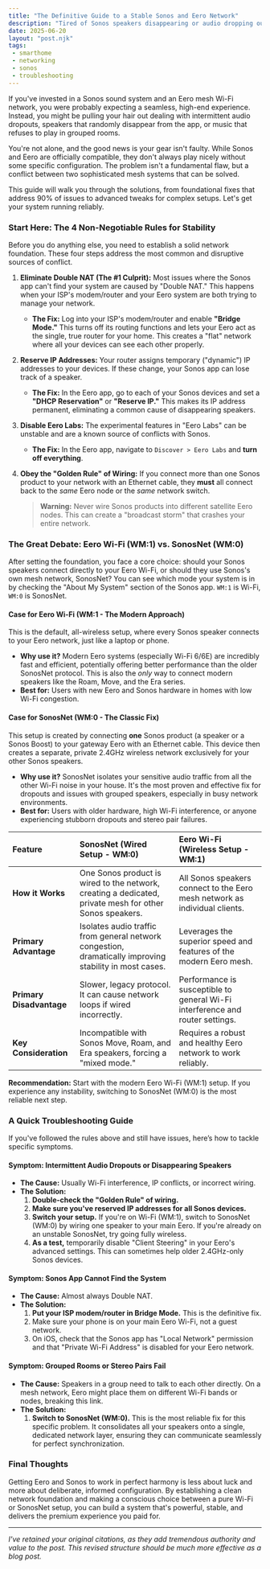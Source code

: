 ```yaml
---
title: "The Definitive Guide to a Stable Sonos and Eero Network"
description: "Tired of Sonos speakers disappearing or audio dropping out on your Eero network? This comprehensive guide explains why it happens and provides clear, prioritized steps to fix it for good."
date: 2025-06-20
layout: "post.njk"
tags:
 - smarthome
 - networking
 - sonos
 - troubleshooting
---
```


If you've invested in a Sonos sound system and an Eero mesh Wi-Fi network, you were probably expecting a seamless, high-end experience. Instead, you might be pulling your hair out dealing with intermittent audio dropouts, speakers that randomly disappear from the app, or music that refuses to play in grouped rooms.

You're not alone, and the good news is your gear isn't faulty. While Sonos and Eero are officially compatible, they don't always play nicely without some specific configuration. The problem isn't a fundamental flaw, but a conflict between two sophisticated mesh systems that can be solved.

This guide will walk you through the solutions, from foundational fixes that address 90% of issues to advanced tweaks for complex setups. Let's get your system running reliably.

### **Start Here: The 4 Non-Negotiable Rules for Stability**

Before you do anything else, you need to establish a solid network foundation. These four steps address the most common and disruptive sources of conflict.

1.  **Eliminate Double NAT (The #1 Culprit):** Most issues where the Sonos app can't find your system are caused by "Double NAT." This happens when your ISP's modem/router and your Eero system are both trying to manage your network.
    * **The Fix:** Log into your ISP's modem/router and enable **"Bridge Mode."** This turns off its routing functions and lets your Eero act as the single, true router for your home. This creates a "flat" network where all your devices can see each other properly.

2.  **Reserve IP Addresses:** Your router assigns temporary ("dynamic") IP addresses to your devices. If these change, your Sonos app can lose track of a speaker.
    * **The Fix:** In the Eero app, go to each of your Sonos devices and set a **"DHCP Reservation"** or **"Reserve IP."** This makes its IP address permanent, eliminating a common cause of disappearing speakers.

3. **Disable Eero Labs:** The experimental features in "Eero Labs" can be unstable and are a known source of conflicts with Sonos.
    * **The Fix:** In the Eero app, navigate to `Discover > Eero Labs` and **turn off everything**.

4.  **Obey the "Golden Rule" of Wiring:** If you connect more than one Sonos product to your network with an Ethernet cable, they **must** all connect back to the *same* Eero node or the *same* network switch.
    > **Warning:** Never wire Sonos products into different satellite Eero nodes. This can create a "broadcast storm" that crashes your entire network.

### **The Great Debate: Eero Wi-Fi (WM:1) vs. SonosNet (WM:0)**

After setting the foundation, you face a core choice: should your Sonos speakers connect directly to your Eero Wi-Fi, or should they use Sonos's own mesh network, SonosNet? You can see which mode your system is in by checking the "About My System" section of the Sonos app. `WM:1` is Wi-Fi, `WM:0` is SonosNet.

#### **Case for Eero Wi-Fi (WM:1 - The Modern Approach)**

This is the default, all-wireless setup, where every Sonos speaker connects to your Eero network, just like a laptop or phone.

* **Why use it?** Modern Eero systems (especially Wi-Fi 6/6E) are incredibly fast and efficient, potentially offering better performance than the older SonosNet protocol. This is also the *only* way to connect modern speakers like the Roam, Move, and the Era series.
* **Best for:** Users with new Eero and Sonos hardware in homes with low Wi-Fi congestion.

#### **Case for SonosNet (WM:0 - The Classic Fix)**

This setup is created by connecting **one** Sonos product (a speaker or a Sonos Boost) to your gateway Eero with an Ethernet cable. This device then creates a separate, private 2.4GHz wireless network exclusively for your other Sonos speakers.

* **Why use it?** SonosNet isolates your sensitive audio traffic from all the other Wi-Fi noise in your house. It's the most proven and effective fix for dropouts and issues with grouped speakers, especially in busy network environments.
* **Best for:** Users with older hardware, high Wi-Fi interference, or anyone experiencing stubborn dropouts and stereo pair failures.

| Feature | SonosNet (Wired Setup - WM:0) | Eero Wi-Fi (Wireless Setup - WM:1) |
| :--- | :--- | :--- |
| **How it Works** | One Sonos product is wired to the network, creating a dedicated, private mesh for other Sonos speakers. | All Sonos speakers connect to the Eero mesh network as individual clients. |
| **Primary Advantage** | Isolates audio traffic from general network congestion, dramatically improving stability in most cases. | Leverages the superior speed and features of the modern Eero mesh. |
| **Primary Disadvantage** | Slower, legacy protocol. It can cause network loops if wired incorrectly. | Performance is susceptible to general Wi-Fi interference and router settings. |
| **Key Consideration** | Incompatible with Sonos Move, Roam, and Era speakers, forcing a "mixed mode." | Requires a robust and healthy Eero network to work reliably. |

**Recommendation:** Start with the modern Eero Wi-Fi (WM:1) setup. If you experience any instability, switching to SonosNet (WM:0) is the most reliable next step.

### **A Quick Troubleshooting Guide**

If you've followed the rules above and still have issues, here’s how to tackle specific symptoms.

#### **Symptom: Intermittent Audio Dropouts or Disappearing Speakers**

* **The Cause:** Usually Wi-Fi interference, IP conflicts, or incorrect wiring.
* **The Solution:**
    1.  **Double-check the "Golden Rule" of wiring.**
    2.  **Make sure you've reserved IP addresses for all Sonos devices.**
    3.  **Switch your setup.** If you're on Wi-Fi (WM:1), switch to SonosNet (WM:0) by wiring one speaker to your main Eero. If you're already on an unstable SonosNet, try going fully wireless.
    4.  **As a test,** temporarily disable "Client Steering" in your Eero's advanced settings. This can sometimes help older 2.4GHz-only Sonos devices.

#### **Symptom: Sonos App Cannot Find the System**

* **The Cause:** Almost always Double NAT.
* **The Solution:**
    1.  **Put your ISP modem/router in Bridge Mode.** This is the definitive fix.
    2.  Make sure your phone is on your main Eero Wi-Fi, not a guest network.
    3.  On iOS, check that the Sonos app has "Local Network" permission and that "Private Wi-Fi Address" is disabled for your Eero network.

#### **Symptom: Grouped Rooms or Stereo Pairs Fail**

* **The Cause:** Speakers in a group need to talk to each other directly. On a mesh network, Eero might place them on different Wi-Fi bands or nodes, breaking this link.
* **The Solution:**
    1.  **Switch to SonosNet (WM:0).** This is the most reliable fix for this specific problem. It consolidates all your speakers onto a single, dedicated network layer, ensuring they can communicate seamlessly for perfect synchronization.

### **Final Thoughts**

Getting Eero and Sonos to work in perfect harmony is less about luck and more about deliberate, informed configuration. By establishing a clean network foundation and making a conscious choice between a pure Wi-Fi or SonosNet setup, you can build a system that's powerful, stable, and delivers the premium experience you paid for.

---
*I've retained your original citations, as they add tremendous authority and value to the post. This revised structure should be much more effective as a blog post.*